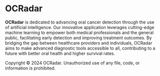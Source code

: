 # OCRadar

**OCRadar** is dedicated to advancing oral cancer detection through the use of artificial intelligence. Our innovative application leverages cutting-edge machine learning to empower both medical professionals and the general public, facilitating early detection and improving treatment outcomes. By bridging the gap between healthcare providers and individuals, OCRadar aims to make advanced diagnostic tools accessible to all, contributing to a future with better oral health and higher survival rates.

Copyright © 2024 OCRadar. Unauthorized use of any file, code, or information is prohibited.
